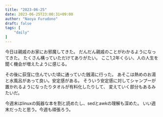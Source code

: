 ```yaml
---
title: "2023-06-25"
date: 2023-06-25T23:00:31+09:00
author: "Naoya Furudono"
draft: false
tags: [
    "daily"
]
---
```


今日は親戚のお家にお邪魔してきた。
だんだん親戚のことがわかるようになってきた。
たくさん構っていただけてありがたい。
ここ1,2年くらい、人の人生を聞く機会が増えたように感じる。

その後に荻窪に住んでいた頃に通っていた銭湯に行った。
あそこは熱めのお湯と水風呂があって良い。安定感がある。
そういう安定感に対してシャンプーが置かれるようになったりタオルが有料化したりして、
変えていく部分もあるみたいだ。

今週末はlinuxの鈍器な本を割と読めたし、sedとawkの理解も深めた。
いい週末だったと思う。今週も頑張ろう。

